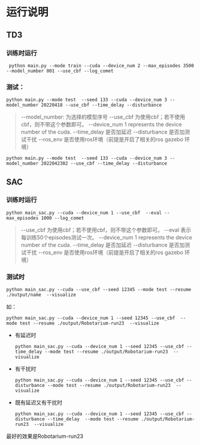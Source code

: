 # 运行说明

## TD3

### 训练时运行

```shell
 python main.py --mode train --cuda --device_num 2 --max_episodes 3500 --model_number 001 --use_cbf --log_comet  
```

### 测试：

```shell
python main.py --mode test  --seed 133 --cuda --device_num 3 --model_number 20220418 --use_cbf --time_delay --disturbance
```

> --model_number: 为选择的模型序号
> --use_cbf 为使用cbf；若不使用cbf，则不带这个参数即可。
> --device_num 1 represents the device number of the cuda.
> --time_delay 是否加延迟
> --disturbance 是否加测试干扰
> --ros_env 是否使用ros环境（前提是开启了相关的ros gazebo 环境）


```shell
python main.py --mode test  --seed 133 --cuda --device_num 3 --model_number 2022042302 --use_cbf --time_delay --disturbance
```

## SAC

### 训练时运行

```shell
python main_sac.py --cuda --device_num 1 --use_cbf  --eval --max_episodes 1000 --log_comet   
```

> --use_cbf 为使用cbf；若不使用cbf，则不带这个参数即可。
> --eval 表示每训练50个episodes测试一次。
> --device_num 1 represents the device number of the cuda.
> --time_delay 是否加延迟
> --disturbance 是否加测试干扰
> --ros_env 是否使用ros环境（前提是开启了相关的ros gazebo 环境）


### 测试时

```shell
python main_sac.py --cuda --use_cbf --seed 12345 --mode test --resume ./output/name  --visualize
```

如：

```shell
python main_sac.py --cuda --device_num 1 --seed 12345 --use_cbf  --mode test --resume ./output/Robotarium-run23  --visualize
```

- 有延迟时

    ```shell
    python main_sac.py --cuda --device_num 1 --seed 12345 --use_cbf --time_delay --mode test --resume ./output/Robotarium-run23  --visualize
    ```

- 有干扰时
    ```shell
    python main_sac.py --cuda --device_num 1 --seed 12345 --use_cbf --disturbance --mode test --resume ./output/Robotarium-run23  --visualize
    ```


- 既有延迟又有干扰时
    ```shell
    python main_sac.py --cuda --device_num 1 --seed 12345 --use_cbf --disturbance --time_delay  --mode test --resume ./output/Robotarium-run23  --visualize
    ```


最好的效果是Robotarium-run23